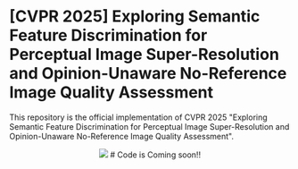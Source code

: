 # [CVPR 2025] Exploring Semantic Feature Discrimination for Perceptual Image Super-Resolution and Opinion-Unaware No-Reference Image Quality Assessment
This repository is the official implementation of CVPR 2025 "Exploring Semantic Feature Discrimination for Perceptual Image Super-Resolution and Opinion-Unaware No-Reference Image Quality Assessment".
<p align="center">
<a href="https://arxiv.org/abs/2503.19295"><img src="https://img.shields.io/badge/arXiv-Paper-<color>"></a>
# Code is Coming soon!!

